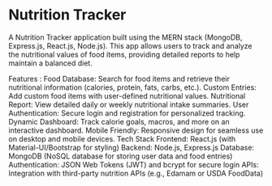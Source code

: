 # Nutrition Tracker
A Nutrition Tracker application built using the MERN stack (MongoDB, Express.js, React.js, Node.js). This app allows users to track and analyze the nutritional values of food items, providing detailed reports to help maintain a balanced diet.

Features :
Food Database: Search for food items and retrieve their nutritional information (calories, protein, fats, carbs, etc.).
Custom Entries: Add custom food items with user-defined nutritional values.
Nutritional Report: View detailed daily or weekly nutritional intake summaries.
User Authentication: Secure login and registration for personalized tracking.
Dynamic Dashboard: Track calorie goals, macros, and more on an interactive dashboard.
Mobile Friendly: Responsive design for seamless use on desktop and mobile devices.
Tech Stack
Frontend: React.js (with Material-UI/Bootstrap for styling)
Backend: Node.js, Express.js
Database: MongoDB (NoSQL database for storing user data and food entries)
Authentication: JSON Web Tokens (JWT) and bcrypt for secure login
APIs: Integration with third-party nutrition APIs (e.g., Edamam or USDA FoodData)
